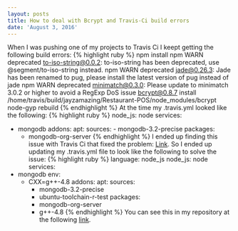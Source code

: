 ```yaml
---
layout: posts
title: How to deal with Bcrypt and Travis-Ci build errors
date: 'August 3, 2016'
---
```

When I was pushing one of my projects to Travis Ci I keept getting the following build errors:
{% highlight ruby %}
npm install
npm WARN deprecated to-iso-string@0.0.2: to-iso-string has been deprecated, use @segment/to-iso-string instead.
npm WARN deprecated jade@0.26.3: Jade has been renamed to pug, please install the latest version of pug instead of jade
npm WARN deprecated minimatch@0.3.0: Please update to minimatch 3.0.2 or higher to avoid a RegExp DoS issue
bcrypt@0.8.7 install /home/travis/build/jayzamazing/Restaurant-POS/node_modules/bcrypt
node-gyp rebuild
{% endhighlight %}
At the time my .travis.yml looked like the following:
{% highlight ruby %}
node_js: node
services:
- mongodb
addons:
   apt:
      sources:
      - mongodb-3.2-precise
     packages:
     - mongodb-org-server
{% endhighlight %}
I ended up finding this issue with Travis Ci that fixed the problem: <a href="https://github.com/travis-ci/travis-ci/issues/4771">Link</a>. So I ended up updating my .travis.yml file to look like the following to solve the issue:
{% highlight ruby %}
language: node_js
node_js: node
services:
- mongodb
env:
  - CXX=g++-4.8
addons:
  apt:
    sources:
    - mongodb-3.2-precise
    - ubuntu-toolchain-r-test
    packages:
    - mongodb-org-server
    - g++-4.8
{% endhighlight %}
You can see this in my repository at the following <a href="https://github.com/jayzamazing/Restaurant-POS/blob/227db0c3ee96cd7290e7448f3499fdb2a9942296/.travis.yml">link</a>.
